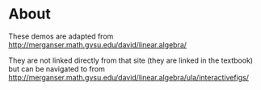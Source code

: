 # About

These demos are adapted from http://merganser.math.gvsu.edu/david/linear.algebra/

They are not linked directly from that site (they are linked in
the textbook)
but can be navigated to from
http://merganser.math.gvsu.edu/david/linear.algebra/ula/interactivefigs/

